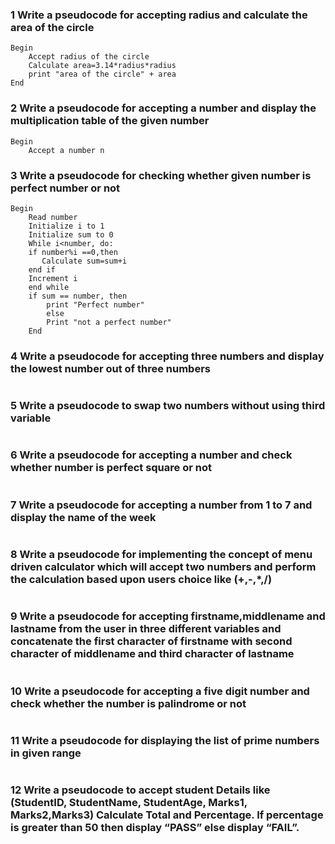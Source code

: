 ### 1 Write a pseudocode for accepting radius and calculate the area of the circle
```
Begin
    Accept radius of the circle
    Calculate area=3.14*radius*radius
    print "area of the circle" + area
End
```
### 2 Write a pseudocode for accepting a number and display the multiplication table of the given number
```
Begin
    Accept a number n
```
### 3 Write a pseudocode for checking whether given number is perfect number or not
```
Begin
    Read number
    Initialize i to 1
    Initialize sum to 0
    While i<number, do:
    if number%i ==0,then
       Calculate sum=sum+i
    end if
    Increment i
    end while
    if sum == number, then
        print "Perfect number"
        else
        Print "not a perfect number"
    End
```
### 4 Write a pseudocode for accepting three numbers and display the lowest number out of three numbers
```
```
### 5 Write a pseudocode to swap two numbers without using third variable
```
```
### 6 Write a pseudocode for accepting a number and check whether number is perfect square or not
```
```
### 7 Write a pseudocode for accepting a number from 1 to 7 and display the name of the week
```
```
### 8 Write a pseudocode for implementing the concept of menu driven calculator which will accept two numbers and perform the calculation based upon users choice like (+,-,*,/)
```
```
### 9 Write a pseudocode for accepting firstname,middlename and lastname from the user in three different variables and concatenate the first character of firstname with second character of middlename and third character of lastname
```
```
### 10 Write a pseudocode for accepting a five digit number and check whether the number is palindrome or not
```
```
### 11 Write a pseudocode for displaying the list of prime numbers in given range
```
```
### 12 Write a pseudocode to accept student Details like (StudentID, StudentName, StudentAge, Marks1, Marks2,Marks3) Calculate Total and Percentage. If percentage is greater than 50 then display “PASS” else display “FAIL”.
```
```